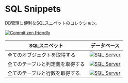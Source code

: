 # SQL Snippets

DB管理に便利なSQLスニペットのコレクション。

[![Commitizen friendly](https://img.shields.io/badge/commitizen-friendly-brightgreen.svg)](http://commitizen.github.io/cz-cli/)

| SQLスニペット | データベース |
|---|---|
| 全てのオブジェクトを取得する | [![SQL Server](https://img.shields.io/badge/SQL_Server-red?logo=microsoft-sql-server)](./mssql/all-objects.sql) |
| 全てのテーブルと列定義を取得する | [![SQL Server](https://img.shields.io/badge/SQL_Server-red?logo=microsoft-sql-server)](./mssql/all-tables-and-columns.sql) |
| 全てのテーブルと行数を取得する | [![SQL Server](https://img.shields.io/badge/SQL_Server-red?logo=microsoft-sql-server)](./mssql/all-tables-and-rows.sql) |